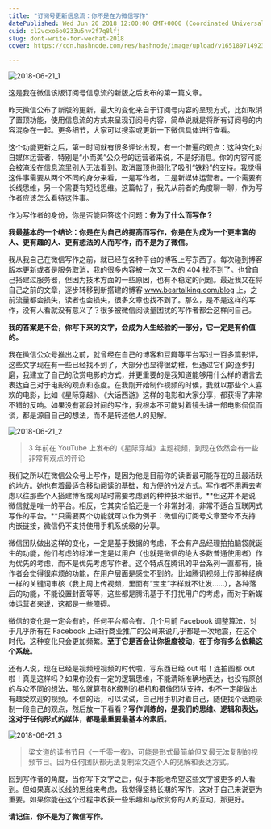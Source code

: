 ```yaml
---
title: "订阅号更新信息流：你不是在为微信写作"
datePublished: Wed Jun 20 2018 12:00:00 GMT+0000 (Coordinated Universal Time)
cuid: cl2vcxo6o0233u5nv2f7q8lfj
slug: dont-write-for-wechat-2018
cover: https://cdn.hashnode.com/res/hashnode/image/upload/v1651897149233/PoeYhM8bP.jpg

---
```


![2018-06-21_1](https://i.imgur.com/j7UzxP6.jpg)

这是我在微信该版订阅号信息流的新版之后发布的第一篇文章。

昨天微信公布了新版的更新，最大的变化来自于订阅号内容的呈现方式，比如取消了置顶功能，使用信息流的方式来呈现订阅号内容，简单说就是将所有订阅号的内容混杂在一起。更多细节，大家可以搜索或更新一下微信具体进行查看。

这个功能更新之后，第一时间就有很多评论出现，有一个普遍的观点：这种变化对自媒体运营者，特别是“小而美”公众号的运营者来说，不是好消息。你的内容可能会被淹没在信息流里别人无法看到。取消置顶也弱化了吸引“铁粉”的支持。我觉得这件事需要从两个不同的身分来看，一是写作者，二是新媒体运营者。一个需要有长线思维，另一个需要有短线思维。这篇帖子，我先从前者的角度聊一聊，作为写作者应该怎么看待这件事。

作为写作者的身份，你是否能回答这个问题：**你为了什么而写作？**

**我最基本的一个结论：你是在为自己的提高而写作，你是在为成为一个更丰富的人、更有趣的人、更有想法的人而写作，而不是为了微信。**

我从我自己在微信写作之前，就已经在各种平台的博客上写东西了。每次碰到博客版本更新或者是服务取消，我的很多内容被一次又一次的 404 找不到了。也曾自己搭建过服务器，但因为技术方面的一些原因，也有不稳定的问题。最近我又在将自己之前的文章，逐步转移到新搭建的博客 www.beartalking.com/blog 上，之前流量都会损失，读者也会损失，很多文章也找不到了。那么，是不是这样的写作，没有人看就没有意义了？很多被微信阅读量困扰的写作者都会这样问自己。

**我的答案是不会，你写下来的文字，会成为人生经验的一部分，它一定是有价值的。**

我在微信公众号推出之前，就曾经在自己的博客和豆瓣等平台写过一百多篇影评，这些文字现在有一些已经找不到了，大部分也显得很幼稚，但通过它们的逐步打磨，我建立了自己的欣赏电影的方式，并更重要的是我知道能够用什么样的语言去表达自己对于电影的观点和态度。在我刚开始制作视频的时候，我就以那些个人喜欢的电影，比如《星际穿越》、《大话西游》这样的电影和大家分享，都获得了非常不错的反响。如果没有那段时间的写作，我根本不可能对着镜头讲一部电影侃侃而谈，都是源自自己的想法，而不是转述他人的见解。

![2018-06-21_2](https://i.imgur.com/VHcbtRn.jpg)
> 3 年前在 YouTube 上发布的《星际穿越》主题视频，到现在依然会有一些非常有观点的评论

我们之所以在微信公众号上写作，是因为他是目前你的读者最可能存在的且最活跃的地方。她也有着最适合移动阅读的基础，和方便的分发方式。写作者不用再去考虑以往那些个人搭建博客或网站时需要考虑到的种种技术细节。**但这并不是说微信就是唯一的平台。相反，它其实恰恰还是一个非常封闭，非常不适合互联网式写作的平台。**只需要两个功能就可以作为例子：微信的订阅号文章至今不支持内嵌链接，微信仍不支持使用手机系统级的分享。

微信团队做出这样的变化，一定是基于数据的考虑，不会有产品经理拍拍脑袋就诞生的功能，他们考虑的标准一定是以用户（也就是微信的绝大多数普通使用者）作为优先的考虑，而不是优先考虑写作者。这个特点在腾讯的平台系列一直都有，操作者会觉得很麻烦的功能，在用户层面是感觉不到的。比如腾讯视频上传那神经病一样的关键词审核（我上周上传视频，里面有“宝宝”字样就不让发……），各种落后的功能，不能设置封面等等，这些都是腾讯基于不打扰用户的考虑，而对于新媒体运营者来说，这都是一些障碍。

微信的变化是一定会有的，任何平台都会有。几个月前 Facebook 调整算法，对于几乎所有在 Facebook 上进行商业推广的公司来说几乎都是一次地震，在这个时代，这种变化只会更加频繁。**至于它是否会让你极度被动，在于你有多么依赖这个系统。**

还有人说，现在已经是视频短视频的时代啦，写东西已经 out 啦！连拍图都 out 啦！真是这样吗？如果你没有一定的逻辑思维，不能清晰准确地表达，也没有原创的与众不同的想法，那么就算有8K级别的相机和摄像团队支持，也不一定能做出有趣受欢迎的视频。不信的话，可以试试，自己用手机对着自己，随便找个话题录制一段自己的观点，然后放一下看看？**写作训练的，是我们的思维、逻辑和表达，这对于任何形式的媒体，都是最重要最基本的素质。**

![2018-06-21_3](https://i.imgur.com/YgCDpoT.jpg)

> 梁文道的读书节目《一千零一夜》，可能是形式最简单但又最无法复制的视频节目。因为任何团队都无法复制梁文道个人的见解和表达方式。

回到写作者的角度，当你写下文字之后，似乎本能地希望这些文字被更多的人看到。但如果真以长线的思维来考虑，我觉得坚持长期的写作，这对于自己来说更为重要。如果你能在这个过程中收获一些乐趣和与欣赏你的人的互动，那更好。

**请记住，你不是为了微信写作。**
